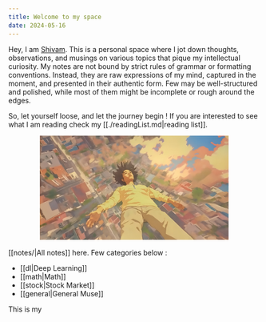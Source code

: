 ```yaml
---
title: Welcome to my space
date: 2024-05-16
---
```


Hey, I am [Shivam](https://shivammk27.github.io/). This is a personal space where I jot down thoughts, observations, and musings on various topics that pique my intellectual curiosity.
My notes are not bound by strict rules of grammar or formatting conventions. Instead, they are raw expressions of my mind, captured in the moment, and presented in their authentic form. Few may be well-structured and polished, while most of them might be incomplete or rough around the edges.

So, let yourself loose, and let the journey begin !
If you are interested to see what I am reading check my [[./readingList.md|reading list]].

<p align="center" width="100%">
    <img width="75%" src="assets/lucid.jpeg">
</p>

[[notes/|All notes]] here. Few categories below :

- [[dl|Deep Learning]]
- [[math|Math]]
- [[stock|Stock Market]]
- [[general|General Muse]]

This is my 